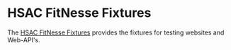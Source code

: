 # HSAC FitNesse Fixtures

The [HSAC FitNesse Fixtures](https://github.com/fhoeben/hsac-fitnesse-fixtures) provides the fixtures for testing websites 
and Web-API's.

